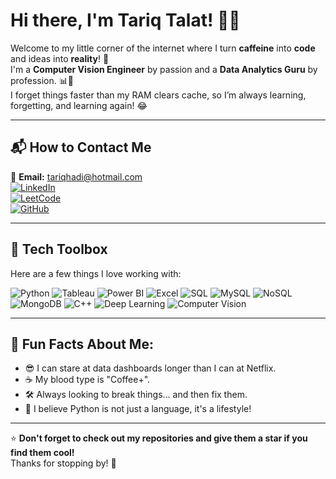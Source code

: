 # Hi there, I'm Tariq Talat! 👋🚀

Welcome to my little corner of the internet where I turn **caffeine** into **code** and ideas into **reality**! 🎯  
I'm a **Computer Vision Engineer** by passion and a **Data Analytics Guru** by profession. 📊🤖  
I forget things faster than my RAM clears cache, so I’m always learning, forgetting, and learning again! 😂

---

## 📬 How to Contact Me

📧 **Email:** tariqhadi@hotmail.com  
[![LinkedIn](https://img.shields.io/badge/LinkedIn-0A66C2?style=for-the-badge&logo=LinkedIn&logoColor=white)](https://www.linkedin.com/in/yourprofile/)  
[![LeetCode](https://img.shields.io/badge/LeetCode-FFA116?style=for-the-badge&logo=LeetCode&logoColor=white)](https://leetcode.com/yourprofile/)  
[![GitHub](https://img.shields.io/badge/GitHub-181717?style=for-the-badge&logo=GitHub&logoColor=white)](https://github.com/TariqTalat)  

---

## 🧰 Tech Toolbox

Here are a few things I love working with:

![Python](https://img.shields.io/badge/Python-3776AB?style=for-the-badge&logo=python&logoColor=white)
![Tableau](https://img.shields.io/badge/Tableau-E97627?style=for-the-badge&logo=Tableau&logoColor=white)
![Power BI](https://img.shields.io/badge/Power%20BI-F2C811?style=for-the-badge&logo=Power%20BI&logoColor=black)
![Excel](https://img.shields.io/badge/Excel-217346?style=for-the-badge&logo=Microsoft-Excel&logoColor=white)
![SQL](https://img.shields.io/badge/SQL-4479A1?style=for-the-badge&logo=MySQL&logoColor=white)
![MySQL](https://img.shields.io/badge/MySQL-4479A1?style=for-the-badge&logo=MySQL&logoColor=white)
![NoSQL](https://img.shields.io/badge/NoSQL-005571?style=for-the-badge&logo=MongoDB&logoColor=white)
![MongoDB](https://img.shields.io/badge/MongoDB-47A248?style=for-the-badge&logo=MongoDB&logoColor=white)
![C++](https://img.shields.io/badge/C++-00599C?style=for-the-badge&logo=cplusplus&logoColor=white)
![Deep Learning](https://img.shields.io/badge/Deep%20Learning-FF6F00?style=for-the-badge&logo=pytorch&logoColor=white)
![Computer Vision](https://img.shields.io/badge/Computer%20Vision-007ACC?style=for-the-badge&logo=opencv&logoColor=white)

---

## 🎯 Fun Facts About Me:

- 😎 I can stare at data dashboards longer than I can at Netflix.
- ☕ My blood type is "Coffee+".
- 🛠️ Always looking to break things... and then fix them. 
- 🐍 I believe Python is not just a language, it's a lifestyle!

---

⭐ **Don't forget to check out my repositories and give them a star if you find them cool!**  
Thanks for stopping by! 🚀
